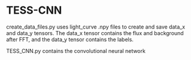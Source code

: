 # TESS-CNN

create_data_files.py uses light_curve .npy files to create and save data_x and data_y tensors. The data_x tensor contains the flux and background after FFT, and the data_y tensor contains the labels.

TESS_CNN.py contains the convolutional neural network  
